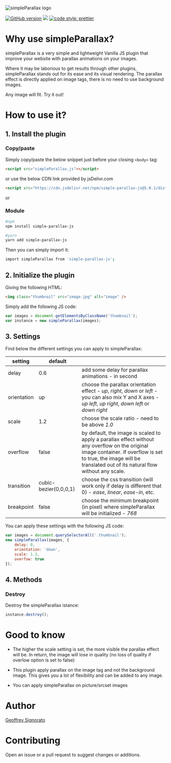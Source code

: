 ![simpleParallax logo](https://anakao-theme.com/build/images/logo.png)

[![GitHub version](https://badge.fury.io/gh/geosenna%2FsimpleParallax.svg)](https://badge.fury.io/gh/geosenna%2FsimpleParallax)
[![](https://data.jsdelivr.com/v1/package/npm/simple-parallax-js/badge?style=rounded)](https://www.jsdelivr.com/package/npm/simple-parallax-js)
[![code style: prettier](https://img.shields.io/badge/code_style-prettier-ff69b4.svg?style=flat-square)](https://github.com/prettier/prettier)

# Why use simpleParallax?

simpleParallax is a very simple and lightweight Vanilla JS plugin that improve your website with parallax animations on your images.

Where it may be laborious to get results through other plugins, simpleParallax stands out for its ease and its visual rendering. The parallax effect is directly applied on image tags, there is no need to use background images.

Any image will fit. Try it out!

# How to use it?

## 1. Install the plugin

### Copy/paste

Simply copy/paste the below snippet just before your closing `<body>` tag:

```html
<script src="simpleParallax.js"></script>
```

or use the below CDN link provided by jsDelivr.com

```html
<script src="https://cdn.jsdelivr.net/npm/simple-parallax-js@5.0.1/dist/simpleParallax.min.js"></script>
```

or

### Module

```sh
#npm
npm install simple-parallax-js

#yarn
yarn add simple-parallax-js
```

Then you can simply import it:

```sh
import simpleParallax from 'simple-parallax-js';
```

## 2. Initialize the plugin

Giving the following HTML:

```html
<img class="thumbnail" src="image.jpg" alt="image" />
```

Simply add the following JS code:

```javascript
var images = document.getElementsByClassName('thumbnail');
var instance = new simpleParallax(images);
```

## 3. Settings

Find below the different settings you can apply to simpleParallax:

| setting     | default               |                                                                                                                                                                                                                      |
| ----------- | --------------------- | -------------------------------------------------------------------------------------------------------------------------------------------------------------------------------------------------------------------- |
| delay       | 0.6                   | add some delay for parallax animations - in second                                                                                                                                                                   |
| orientation | up                    | choose the parallax orientation effect - _up_, _right_, _down_ or _left_ - you can also mix Y and X axes - _up left_, _up right_, _down left_ or _down right_                                                                                                                                               |
| scale       | 1.2                   | choose the scale ratio - need to be above _1.0_                                                                                                                                                                      |
| overflow    | false                 | by default, the image is scaled to apply a parallax effect without any overflow on the original image container. If overflow is set to true, the image will be translated out of its natural flow without any scale. |
| transition  | cubic-bezier(0,0,0,1) | choose the css transition (will work only if delay is different that 0) - _ease_, _linear_, _ease-in_, etc.                                                                                                          |
| breakpoint  | false                 | choose the minimum breakpoint (in pixel) where simpleParallax will be initialized - _768_                                                                                                                            |

You can apply these settings with the following JS code:

```javascript
var images = document.querySelectorAll('.thumbnail');
new simpleParallax(images, {
    delay: 0,
    orientation: 'down',
    scale: 1.3,
    overfow: true
});
```

## 4. Methods

### Destroy

Destroy the simpleParallax istance:

```javascript
instance.destroy();
```

# Good to know

-   The higher the scale setting is set, the more visible the parallax effect will be. In return, the image will lose in quality (no loss of quality if overlow option is set to false)

-   This plugin apply parallax on the image tag and not the background image. This gives you a lot of flexibility and can be added to any image.

-   You can apply simpleParallax on picture/srcset images

# Author

[Geoffrey Signorato](https://github.com/geosenna/)

# Contributing

Open an issue or a pull request to suggest changes or additions.
